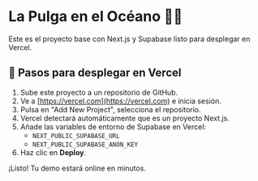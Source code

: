 # La Pulga en el Océano 🐜🌊

Este es el proyecto base con Next.js y Supabase listo para desplegar en Vercel.

## 🚀 Pasos para desplegar en Vercel

1. Sube este proyecto a un repositorio de GitHub.
2. Ve a [https://vercel.com](https://vercel.com) e inicia sesión.
3. Pulsa en "Add New Project", selecciona el repositorio.
4. Vercel detectará automáticamente que es un proyecto Next.js.
5. Añade las variables de entorno de Supabase en Vercel:
   - `NEXT_PUBLIC_SUPABASE_URL`
   - `NEXT_PUBLIC_SUPABASE_ANON_KEY`
6. Haz clic en **Deploy**.

¡Listo! Tu demo estará online en minutos.

